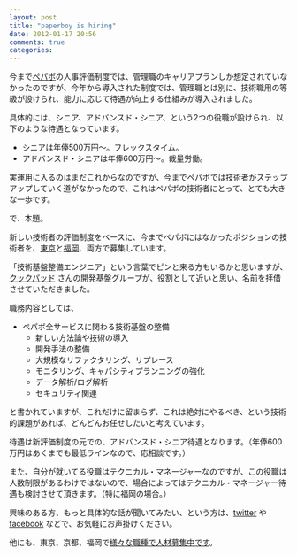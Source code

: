 ```yaml
---
layout: post
title: "paperboy is hiring"
date: 2012-01-17 20:56
comments: true
categories: 
---
```


今まで[ペパボ](http://www.paperboy.co.jp/)の人事評価制度では、管理職のキャリアプランしか想定されていなかったのですが、今年から導入された制度では、管理職とは別に、技術職用の等級が設けられ、能力に応じて待遇が向上する仕組みが導入されました。

具体的には、シニア、アドバンスド・シニア、という2つの役職が設けられ、以下のような待遇となっています。

 * シニアは年俸500万円〜。フレックスタイム。
 * アドバンスド・シニアは年俸600万円〜。裁量労働。

実運用に入るのはまだこれからなのですが、今までペパボでは技術者がステップアップしていく道がなかったので、これはペパボの技術者にとって、とても大きな一歩です。

で、本題。

新しい技術者の評価制度をベースに、今までペパボにはなかったポジションの技術者を、[東京](https://js01.jposting.net/paperboy/u/recruit/job.phtml?job_code=23)と[福岡](https://js01.jposting.net/paperboy/u/recruit/job.phtml?job_code=24)、両方で募集しています。

「技術基盤整備エンジニア」という言葉でピンと来る方もいるかと思いますが、[クックパッド](http://cookpad.com/) さんの開発基盤グループが、役割として近いと思い、名前を拝借させていただきました。

職務内容としては、

 * ペパボ全サービスに関わる技術基盤の整備
   * 新しい方法論や技術の導入
   * 開発手法の整備
   * 大規模なリファクタリング、リプレース
   * モニタリング、キャパシティプランニングの強化
   * データ解析/ログ解析
   * セキュリティ関連

と書かれていますが、これだけに留まらず、これは絶対にやるべき、という技術的課題があれば、どんどんお任せしたいと考えています。

待遇は新評価制度の元での、アドバンスド・シニア待遇となります。（年俸600万円はあくまでも最低ラインなので、応相談です。）

また、自分が就いてる役職はテクニカル・マネージャーなのですが、この役職は人数制限があるわけではないので、場合によってはテクニカル・マネージャー待遇も検討させて頂きます。（特に福岡の場合。）

興味のある方、もっと具体的な話が聞いてみたい、という方は、[twitter](http://twitter.com/gosukenator) や [facebook](http://www.facebook.com/gosukenator) などで、お気軽にお声掛けください。

他にも、東京、京都、福岡で[様々な職種で人材募集中です](https://js01.jposting.net/paperboy/u/recruit/job.phtml)。
